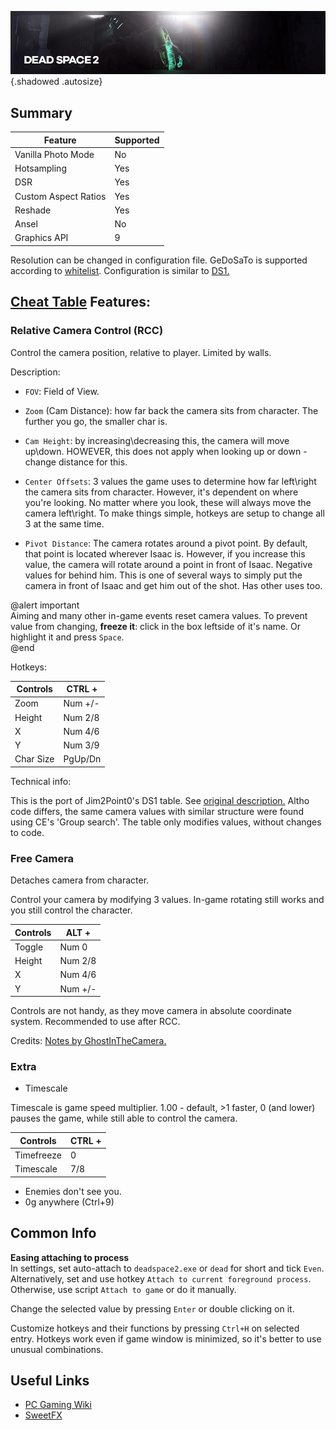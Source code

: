 ![Dead Space 2](../Images/DeadSpace2_header.png "Shot by Jim2point0"){.shadowed .autosize}

## Summary

Feature | Supported
--|--
Vanilla Photo Mode | No
Hotsampling | Yes
DSR | Yes
Custom Aspect Ratios | Yes
Reshade | Yes 
Ansel | No
Graphics API | 9

Resolution can be changed in configuration file. GeDoSaTo is supported according to [whitelist](https://github.com/PeterTh/gedosato/blob/master/pack/config/whitelist.txt#L52). 
Configuration is similar to [DS1.](https://steamcommunity.com/sharedfiles/filedetails/?id=604010024) 

## [Cheat Table](../CheatTables/DeadSpace2_camera.CT) Features:

### Relative Camera Control (RCC)
Control the camera position, relative to player. Limited by walls. 

Description:

- `FOV`: Field of View.
- `Zoom` (Cam Distance): how far back the camera sits from character. The further you go, the smaller char is. 

- `Cam Height`: by increasing\decreasing this, the camera will move up\down. HOWEVER, this does not apply when looking up or down - change distance for this.

- `Center Offsets`: 3 values the game uses to determine how far left\right the camera sits from character. However, it's dependent on where you're looking. No matter where you look, these will always move the camera left\right. To make things simple, hotkeys are setup to change all 3 at the same time.

- `Pivot Distance`: The camera rotates around a pivot point. By default, that point is located wherever Isaac is. However, if you increase this value, the camera will rotate around a point in front of Isaac. Negative values for behind him. This is one of several ways to simply put the camera in front of Isaac and get him out of the shot. Has other uses too.

@alert important  
Aiming and many other in-game events reset camera values. To prevent value from changing, **freeze it**: click in the box leftside of it's name. Or highlight it and press `Space`.  
@end

Hotkeys:

Controls|CTRL +
--|--
Zoom|Num +/-
Height|Num 2/8
X|Num 4/6
Y|Num 3/9
Char Size|PgUp/Dn

Technical info: 

This is the port of Jim2Point0's DS1 table. See [original description.](https://web.archive.org/web/20141021190640/flickr.com/groups/deadendthrills/discuss/72157631765632995/) Altho code differs, the same camera values with similar structure were found using CE's 'Group search'. The table only modifies values, without changes to code.

### Free Camera
Detaches camera from character. 

Control your camera by modifying 3 values. In-game rotating still works and you still control the character. 

Controls|ALT +
--|--
Toggle|Num 0
Height|Num 2/8
X|Num 4/6
Y|Num +/-

Controls are not handy, as they move camera in absolute coordinate system. Recommended to use after RCC.

Credits: [Notes by GhostInTheCamera.](https://github.com/ghostinthecamera/PhotomodeCheatTables/blob/master/WIP/Dead%20Space%202/notes.txt)

### Extra

- Timescale

Timescale is game speed multiplier. 1.00 - default, >1 faster, 0 (and lower) pauses the game, while still able to control the camera. 

Controls|CTRL +
--|--
Timefreeze|0
Timescale|7/8

- Enemies don't see you.
- 0g anywhere (Ctrl+9)

## Common Info

**Easing attaching to process**  
In settings, set auto-attach to `deadspace2.exe` or `dead` for short and tick `Even`.  
Alternatively, set and use hotkey `Attach to current foreground process`.  
Otherwise, use script `Attach to game` or do it manually.

Change the selected value by pressing `Enter` or double clicking on it.

Customize hotkeys and their functions by pressing `Ctrl+H` on selected entry. Hotkeys work even if game window is minimized, so it's better to use unusual combinations.

## Useful Links

- [PC Gaming Wiki](https://www.pcgamingwiki.com/wiki/Dead_Space_2)
- [SweetFX](https://sfx.thelazy.net/games/game/30/)
